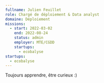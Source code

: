 ```yaml
---
fullname: Julien Feuillet
role: Chargé de déploiement & Data analyst
domaine: Déploiement
missions:
  - start: 2022-03-02
    end: 2022-08-24
    status: admin
    employer: MTE/CGDD
    startups:
      - ecobalyse
startups:
  - ecobalyse
---
```

Toujours apprendre, être curieux :)